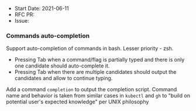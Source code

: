 - Start Date: 2021-06-11
- RFC PR:
- Issue:

### Commands auto-completion
Support auto-completion of commands in bash. Lesser priority - zsh.

- Pressing Tab when a command/flag is partially typed and there is only one candidate should auto-complete it.
- Pressing Tab when there are multiple candidates should output the candidates and allow to continue typing.

Add a command `completion` to output the completion script. Command name and behavior is taken from similar cases in `kubectl` and `gh` to "build on potential user's expected knowledge" per UNIX philosophy
